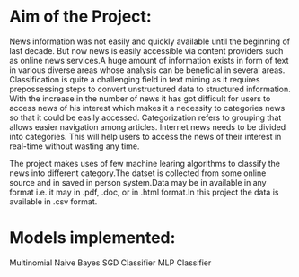 # Aim of the Project:

News information was not easily and quickly available until the beginning of last decade. But now news is easily accessible via content providers such as online news services.A huge amount of information exists in form of text in various diverse areas whose analysis can be beneficial in several areas. Classification is quite a challenging field in text mining as it requires prepossessing steps to convert unstructured data to structured information. With the increase in the number of news it has got difficult for users to access news of his interest which makes it a necessity to categories news so that it could be easily accessed. Categorization refers to grouping that allows easier navigation among articles. Internet news needs to be divided into categories. This will help users to access the news of their interest in real-time without wasting any time.

The project makes uses of few machine learing algorithms to classify the news into different category.The datset is collected from some online source and in saved in person system.Data may be in available in any format i.e. it may in .pdf, .doc, or in .html format.In this project the data is available in .csv format.


# Models implemented:
Multinomial Naive Bayes
SGD Classifier
MLP Classifier
